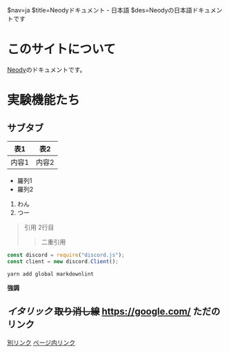 $nav=ja
$title=Neodyドキュメント - 日本語
$des=Neodyの日本語ドキュメントです

# このサイトについて

[Neody](https://neody.land/)のドキュメントです。

# 実験機能たち

## サブタブ

|表1|表2|
|:--:|:--:|
|内容1|内容2|

- 羅列1
- 羅列2

1. わん
2. つー

> 引用
> 2行目
>> 二重引用

```js
const discord = require("discord.js");
const client = new discord.Client();
```

`yarn add global markdownlint`

**強調**

_イタリック_
~~取り消し線~~
<https://google.com/> ただのリンク
----

[別リンク][google]
[ページ内リンク](#このサイトについて)

[google]: https://google.com/

